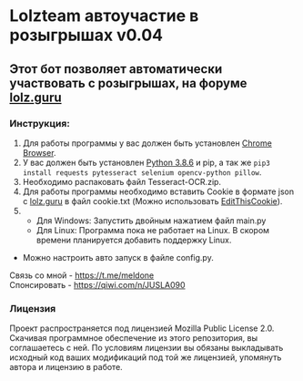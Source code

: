 # Lolzteam автоучастие в розыгрышах v0.04

## Этот бот позволяет автоматически  участвовать с розыгрышах, на форуме [lolz.guru](https://lolz.guru/forums/contests/)

### Инструкция:
1. Для работы программы у вас должен быть установлен [Chrome Browser](https://www.google.com/intl/ru/chrome/).
2. У вас должен быть установлен [Python 3.8.6](https://www.python.org/downloads/release/python-386/) и pip, а так же ```pip3 install requests pytesseract selenium opencv-python pillow```.
4. Необходимо распаковать файл Tesseract-OCR.zip.
3. Для работы программы необходимо вставить Cookie в формате json с [lolz.guru](https://lolz.guru) в файл cookie.txt (Можно использовать [EditThisCookie](https://bit.ly/EditThisCookielzt)).
4. + Для Windows: Запустить двойным нажатием файл main.py
   + Для Linux: Программа пока не работает на Linux. В скором времени планируется добавить поддержку Linux.

+ Можно настроить авто запуск в файле config.py.

Связь со мной - https://t.me/meldone  
Спонсировать - https://qiwi.com/n/JUSLA090


### Лицензия
Проект распространяется под лицензией Mozilla Public License 2.0. Скачивая программное обеспечение из этого репозитория, вы соглашаетесь с ней. По условиям лицензии вы обязаны выкладывать исходный код ваших модификаций под той же лицензией, упомянуть автора и лицензию в работе.
